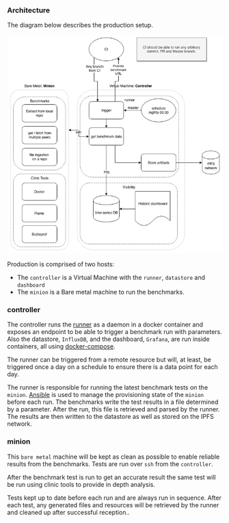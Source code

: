 ### Architecture

The diagram below describes the production setup.

![Production diagram](prod-infrastructure.png)

Production is comprised of two hosts:
* The `controller` is a Virtual Machine with the `runner`, `datastore` and `dashboard`
* The `minion` is a Bare metal machine to run the benchmarks.

### controller
The controller runs the [runner](../runner/) as a daemon in a docker container and exposes an endpoint to be able to trigger a benchmark run with parameters.
Also the datastore, `InfluxDB`, and the dashboard, `Grafana`, are run inside containers, all using [docker-compose](https://docs.docker.com/compose/).

The runner can be triggered from a remote resource but will, at least, be triggered once a day on a schedule to ensure there is a data point for each day.

The runner is responsible for running the latest benchmark tests on the `minion`. [Ansible](https://www.ansible.com/) is used to manage the provisioning state of the `minion` before each run. The benchmarks write the test results in a file determined by a parameter. After the run, this file is retrieved and parsed by the runner. The results are then written to the datastore as well as stored on the IPFS network.

### minion
This `bare metal` machine will be kept as clean as possible to enable reliable results from the benchmarks. Tests are run over `ssh` from the `controller`.

After the benchmark test is run to get an accurate result the same test will be run using clinic tools to provide in depth analysis.

Tests kept up to date before each run and are always run in sequence. After each test, any generated files and resources will be retrieved by the runner and cleaned up after successful reception..
